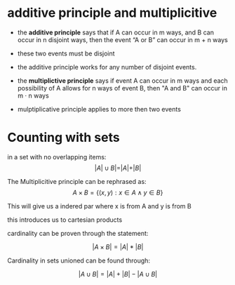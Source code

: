 # additive principle and multiplicitive

 - the **additive principle** says that if A can occur in m ways, and  B can occur in n disjoint ways, then the event “A or B” can occur in m + n ways

 - these two events must be disjoint

 - the additive principle works for any number of disjoint events.

 - the **multiplictive principle** says if event A can occur in m ways and each possibility of A allows for n ways of event B, then "A and B" can occur in m · n ways

 - mulptiplicative principle applies to more then two events

# Counting with sets
in a set with no overlapping items: $$ |A| \cup B | = |A| +|B| $$

The Multiplicitive principle can be rephrased as: $$ A \times B = \{(x,y): x \in A \land y \in B\} $$

This will give us a indered par where x is from A and y is from B

this introduces us to cartesian products

cardinality can be proven through the statement:

$$|A \times B| = |A| * |B|$$

Cardinality in sets unioned can be found through:

$$|A \cup B| = |A| + |B| - |A \cup B|$$